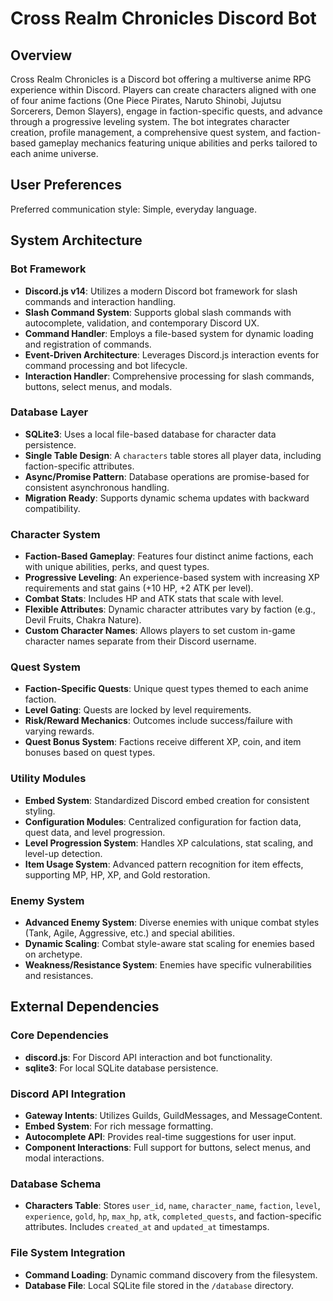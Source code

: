 # Cross Realm Chronicles Discord Bot

## Overview

Cross Realm Chronicles is a Discord bot offering a multiverse anime RPG experience within Discord. Players can create characters aligned with one of four anime factions (One Piece Pirates, Naruto Shinobi, Jujutsu Sorcerers, Demon Slayers), engage in faction-specific quests, and advance through a progressive leveling system. The bot integrates character creation, profile management, a comprehensive quest system, and faction-based gameplay mechanics featuring unique abilities and perks tailored to each anime universe.

## User Preferences

Preferred communication style: Simple, everyday language.

## System Architecture

### Bot Framework
- **Discord.js v14**: Utilizes a modern Discord bot framework for slash commands and interaction handling.
- **Slash Command System**: Supports global slash commands with autocomplete, validation, and contemporary Discord UX.
- **Command Handler**: Employs a file-based system for dynamic loading and registration of commands.
- **Event-Driven Architecture**: Leverages Discord.js interaction events for command processing and bot lifecycle.
- **Interaction Handler**: Comprehensive processing for slash commands, buttons, select menus, and modals.

### Database Layer
- **SQLite3**: Uses a local file-based database for character data persistence.
- **Single Table Design**: A `characters` table stores all player data, including faction-specific attributes.
- **Async/Promise Pattern**: Database operations are promise-based for consistent asynchronous handling.
- **Migration Ready**: Supports dynamic schema updates with backward compatibility.

### Character System
- **Faction-Based Gameplay**: Features four distinct anime factions, each with unique abilities, perks, and quest types.
- **Progressive Leveling**: An experience-based system with increasing XP requirements and stat gains (+10 HP, +2 ATK per level).
- **Combat Stats**: Includes HP and ATK stats that scale with level.
- **Flexible Attributes**: Dynamic character attributes vary by faction (e.g., Devil Fruits, Chakra Nature).
- **Custom Character Names**: Allows players to set custom in-game character names separate from their Discord username.

### Quest System
- **Faction-Specific Quests**: Unique quest types themed to each anime faction.
- **Level Gating**: Quests are locked by level requirements.
- **Risk/Reward Mechanics**: Outcomes include success/failure with varying rewards.
- **Quest Bonus System**: Factions receive different XP, coin, and item bonuses based on quest types.

### Utility Modules
- **Embed System**: Standardized Discord embed creation for consistent styling.
- **Configuration Modules**: Centralized configuration for faction data, quest data, and level progression.
- **Level Progression System**: Handles XP calculations, stat scaling, and level-up detection.
- **Item Usage System**: Advanced pattern recognition for item effects, supporting MP, HP, XP, and Gold restoration.

### Enemy System
- **Advanced Enemy System**: Diverse enemies with unique combat styles (Tank, Agile, Aggressive, etc.) and special abilities.
- **Dynamic Scaling**: Combat style-aware stat scaling for enemies based on archetype.
- **Weakness/Resistance System**: Enemies have specific vulnerabilities and resistances.

## External Dependencies

### Core Dependencies
- **discord.js**: For Discord API interaction and bot functionality.
- **sqlite3**: For local SQLite database persistence.

### Discord API Integration
- **Gateway Intents**: Utilizes Guilds, GuildMessages, and MessageContent.
- **Embed System**: For rich message formatting.
- **Autocomplete API**: Provides real-time suggestions for user input.
- **Component Interactions**: Full support for buttons, select menus, and modal interactions.

### Database Schema
- **Characters Table**: Stores `user_id`, `name`, `character_name`, `faction`, `level`, `experience`, `gold`, `hp`, `max_hp`, `atk`, `completed_quests`, and faction-specific attributes. Includes `created_at` and `updated_at` timestamps.

### File System Integration
- **Command Loading**: Dynamic command discovery from the filesystem.
- **Database File**: Local SQLite file stored in the `/database` directory.